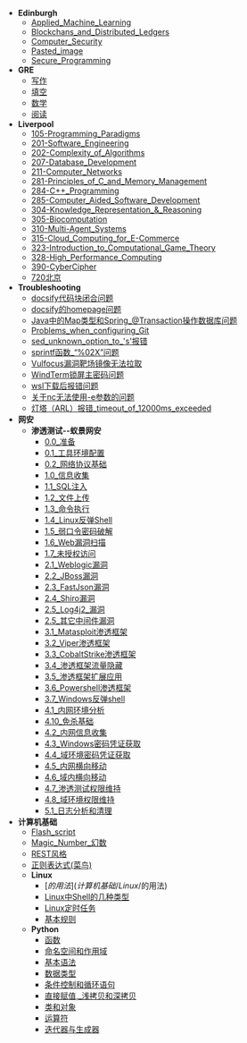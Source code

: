 * **Edinburgh**
  * [Applied_Machine_Learning](Edinburgh/Applied%20Machine%20Learning)
  * [Blockchans_and_Distributed_Ledgers](Edinburgh/Blockchans%20and%20Distributed%20Ledgers)
  * [Computer_Security](Edinburgh/Computer%20Security)
  * [Pasted_image](Edinburgh/Pasted%20image)
  * [Secure_Programming](Edinburgh/Secure%20Programming)
* **GRE**
  * [写作](GRE/写作)
  * [填空](GRE/填空)
  * [数学](GRE/数学)
  * [阅读](GRE/阅读)
* **Liverpool**
  * [105-Programming_Paradigms](Liverpool/105-Programming%20Paradigms)
  * [201-Software_Engineering](Liverpool/201-Software%20Engineering)
  * [202-Complexity_of_Algorithms](Liverpool/202-Complexity%20of%20Algorithms)
  * [207-Database_Development](Liverpool/207-Database%20Development)
  * [211-Computer_Networks](Liverpool/211-Computer%20Networks)
  * [281-Principles_of_C_and_Memory_Management](Liverpool/281-Principles%20of%20C%20and%20Memory%20Management)
  * [284-C++_Programming](Liverpool/284-C++%20Programming)
  * [285-Computer_Aided_Software_Development](Liverpool/285-Computer%20Aided%20Software%20Development)
  * [304-Knowledge_Representation_&_Reasoning](Liverpool/304-Knowledge%20Representation%20&%20Reasoning)
  * [305-Biocomputation](Liverpool/305-Biocomputation)
  * [310-Multi-Agent_Systems](Liverpool/310-Multi-Agent%20Systems)
  * [315-Cloud_Computing_for_E-Commerce](Liverpool/315-Cloud%20Computing%20for%20E-Commerce)
  * [323-Introduction_to_Computational_Game_Theory](Liverpool/323-Introduction%20to%20Computational%20Game%20Theory)
  * [328-High_Performance_Computing](Liverpool/328-High%20Performance%20Computing)
  * [390-CyberCipher](Liverpool/390-CyberCipher)
  * [720北京](Liverpool/720北京)
* **Troubleshooting**
  * [docsify代码块闭合问题](Troubleshooting/docsify代码块闭合问题)
  * [docsify的homepage问题](Troubleshooting/docsify的homepage问题)
  * [Java中的Map类型和Spring_@Transaction操作数据库问题](Troubleshooting/Java中的Map类型和Spring%20@Transaction操作数据库问题)
  * [Problems_when_configuring_Git](Troubleshooting/Problems%20when%20configuring%20Git)
  * [sed_unknown_option_to_'s'报错](Troubleshooting/sed%20unknown%20option%20to%20's'报错)
  * [sprintf函数_“%02X”问题](Troubleshooting/sprintf函数%20“%2502X”问题)
  * [Vulfocus漏洞靶场镜像无法拉取](Troubleshooting/Vulfocus漏洞靶场镜像无法拉取)
  * [WindTerm锁屏主密码问题](Troubleshooting/WindTerm锁屏主密码问题)
  * [wsl下载后报错问题](Troubleshooting/wsl下载后报错问题)
  * [关于nc无法使用-e参数的问题](Troubleshooting/关于nc无法使用-e参数的问题)
  * [灯塔（ARL）报错_timeout_of_12000ms_exceeded](Troubleshooting/灯塔（ARL）报错%20timeout%20of%2012000ms%20exceeded)
* **网安**
  * **渗透测试--蚁景网安**
    * [0.0_准备](网安/渗透测试--蚁景网安/0.0%20准备)
    * [0.1_工具环境配置](网安/渗透测试--蚁景网安/0.1%20工具环境配置)
    * [0.2_网络协议基础](网安/渗透测试--蚁景网安/0.2%20网络协议基础)
    * [1.0_信息收集](网安/渗透测试--蚁景网安/1.0%20信息收集)
    * [1.1_SQL注入](网安/渗透测试--蚁景网安/1.1%20SQL注入)
    * [1.2_文件上传](网安/渗透测试--蚁景网安/1.2%20文件上传)
    * [1.3_命令执行](网安/渗透测试--蚁景网安/1.3%20命令执行)
    * [1.4_Linux反弹Shell](网安/渗透测试--蚁景网安/1.4%20Linux反弹Shell)
    * [1.5_弱口令密码破解](网安/渗透测试--蚁景网安/1.5%20弱口令密码破解)
    * [1.6_Web漏洞扫描](网安/渗透测试--蚁景网安/1.6%20Web漏洞扫描)
    * [1.7_未授权访问](网安/渗透测试--蚁景网安/1.7%20未授权访问)
    * [2.1_Weblogic漏洞](网安/渗透测试--蚁景网安/2.1%20Weblogic漏洞)
    * [2.2_JBoss漏洞](网安/渗透测试--蚁景网安/2.2%20JBoss漏洞)
    * [2.3_FastJson漏洞](网安/渗透测试--蚁景网安/2.3%20FastJson漏洞)
    * [2.4_Shiro漏洞](网安/渗透测试--蚁景网安/2.4%20Shiro漏洞)
    * [2.5_Log4j2_漏洞](网安/渗透测试--蚁景网安/2.5%20Log4j2%20漏洞)
    * [2.5_其它中间件漏洞](网安/渗透测试--蚁景网安/2.5%20其它中间件漏洞)
    * [3.1_Matasploit渗透框架](网安/渗透测试--蚁景网安/3.1%20Matasploit渗透框架)
    * [3.2_Viper渗透框架](网安/渗透测试--蚁景网安/3.2%20Viper渗透框架)
    * [3.3_CobaltStrike渗透框架](网安/渗透测试--蚁景网安/3.3%20CobaltStrike渗透框架)
    * [3.4_渗透框架流量隐藏](网安/渗透测试--蚁景网安/3.4%20渗透框架流量隐藏)
    * [3.5_渗透框架扩展应用](网安/渗透测试--蚁景网安/3.5%20渗透框架扩展应用)
    * [3.6_Powershell渗透框架](网安/渗透测试--蚁景网安/3.6%20Powershell渗透框架)
    * [3.7_Windows反弹shell](网安/渗透测试--蚁景网安/3.7%20Windows反弹shell)
    * [4.1_内网环境分析](网安/渗透测试--蚁景网安/4.1%20内网环境分析)
    * [4.10_免杀基础](网安/渗透测试--蚁景网安/4.10%20免杀基础)
    * [4.2_内网信息收集](网安/渗透测试--蚁景网安/4.2%20内网信息收集)
    * [4.3_Windows密码凭证获取](网安/渗透测试--蚁景网安/4.3%20Windows密码凭证获取)
    * [4.4_域环境密码凭证获取](网安/渗透测试--蚁景网安/4.4%20域环境密码凭证获取)
    * [4.5_内网横向移动](网安/渗透测试--蚁景网安/4.5%20内网横向移动)
    * [4.6_域内横向移动](网安/渗透测试--蚁景网安/4.6%20域内横向移动)
    * [4.7_渗透测试权限维持](网安/渗透测试--蚁景网安/4.7%20渗透测试权限维持)
    * [4.8_域环境权限维持](网安/渗透测试--蚁景网安/4.8%20域环境权限维持)
    * [5.1_日志分析和清理](网安/渗透测试--蚁景网安/5.1%20日志分析和清理)
* **计算机基础**
  * [Flash_script](计算机基础/Flash%20script)
  * [Magic_Number_幻数](计算机基础/Magic%20Number%20幻数)
  * [REST风格](计算机基础/REST风格)
  * [正则表达式(菜鸟)](计算机基础/正则表达式(菜鸟))
  * **Linux**
    * [$的用法](计算机基础/Linux/$的用法)
    * [Linux中Shell的几种类型](计算机基础/Linux/Linux中Shell的几种类型)
    * [Linux定时任务](计算机基础/Linux/Linux定时任务)
    * [基本规则](计算机基础/Linux/基本规则)
  * **Python**
    * [函数](计算机基础/Python/函数)
    * [命名空间和作用域](计算机基础/Python/命名空间和作用域)
    * [基本语法](计算机基础/Python/基本语法)
    * [数据类型](计算机基础/Python/数据类型)
    * [条件控制和循环语句](计算机基础/Python/条件控制和循环语句)
    * [直接赋值,_浅拷贝和深拷贝](计算机基础/Python/直接赋值,%20浅拷贝和深拷贝)
    * [类和对象](计算机基础/Python/类和对象)
    * [运算符](计算机基础/Python/运算符)
    * [迭代器与生成器](计算机基础/Python/迭代器与生成器)
